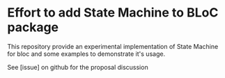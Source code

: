 # Effort to add State Machine to BLoC package

This repository provide an experimental implementation of State Machine for bloc and some examples to demonstrate it's usage.

See [issue] on github for the proposal discussion